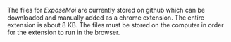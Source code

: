 The files for <i>ExposeMoi</i> are currently stored on github which can be downloaded and manually added as a chrome extension. The entire extension is about 8 KB. The files must be stored on the computer in order for the extension to run in the browser.

